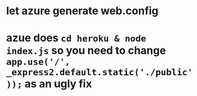 # let azure generate web.config

# azue does `cd heroku & node index.js` so you need to change `app.use('/', _express2.default.static('./public'));` as an ugly fix